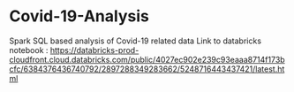 # Covid-19-Analysis
Spark SQL based analysis of Covid-19 related data
Link to databricks notebook : 
https://databricks-prod-cloudfront.cloud.databricks.com/public/4027ec902e239c93eaaa8714f173bcfc/6384376436740792/2897288349283662/5248716443437421/latest.html
